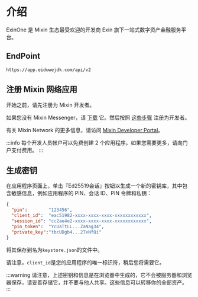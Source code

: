 # 介绍

ExinOne 是 Mixin 生态最受欢迎的开发商 Exin 旗下一站式数字资产金融服务平台。

## EndPoint

`https://app.eiduwejdk.com/api/v2`


## 注册 Mixin 网络应用

开始之前，请先注册为 Mixin 开发者。

如果您没有 Mixin Messenger，请 [下载](https://mixin.network/messenger) 它。然后按照 [这些步骤](https://developers.mixin.one/docs/dapp/getting-started/create-dapp) 注册为开发者。

有关 Mixin Network 的更多信息，请访问 [Mixin Developer Portal](https://developers.mixin.one/dashboard)。

:::info 
每个开发人员帐户可以免费创建 2 个应用程序。如果您需要更多，请向门户支付费用。 
:::


## 生成密钥

在应用程序页面上，单击『Ed25519会话』按钮以生成一个新的密钥库，其中包含敏感信息，例如应用程序的 PIN、会话 ID、PIN 令牌和私钥：


```json
{
  "pin":        "123456",
  "client_id":  "eac51982-xxxx-xxxx-xxxx-xxxxxxxxxxxx",
  "session_id": "cc2ae4e2-xxxx-xxxx-xxxx-xxxxxxxxxxxx",
  "pin_token":  "YcUaTtLL...ZaNag34",
  "private_key":"tbcUDgb4...2TxNfQi"
}
```

将其保存到名为`keystore.json`的文件中。

请注意，`client_id`是您的应用程序的唯一标识符，稍后您将需要它。

:::warning
请注意，上述密钥和信息是在浏览器中生成的，它不会被服务器和浏览器保存，请妥善存储它，并不要与他人共享。这些信息可以转移你的全部资产。 
:::

